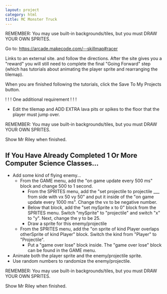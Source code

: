 ```yaml
---
layout: project
category: html
title: MC Monster Truck
---
```


REMEMBER: You may use built-in backgrounds/tiles, but you must DRAW YOUR OWN SPRITES.

Go to: https://arcade.makecode.com/--skillmap#racer

Links to an external site. and follow the directions. After the site gives you a "reward" you will still need to complete the final "Going Forward" step (which has tutorials about animating the player sprite and rearranging the tilemap).

When you are finished following the tutorials, click the Save To My Projects button.

! ! ! One additional requirement ! ! !

- Edit the tilemap and ADD EXTRA lava pits or spikes to the floor that the player must jump over.

 

 
REMEMBER: You may use built-in backgrounds/tiles, but you must DRAW YOUR OWN SPRITES.

Show Mr Riley when finished.

 

## If You Have Already Completed 1 Or More Computer Science Classes…

- Add some kind of flying enemy...
    - From the GAME menu, add the "on game update every 500 ms" block and change 500 to 1 second.
        - From the SPRITES menu, add the "set projectile to projectile ___ from side with vx 50 vy 50" and put it inside of the "on game update every 1000 ms". Change the vx to be negative number.
        - Below that block, add the "set mySprite x to 0" block from the SPRITES menu. Switch "mySprite" to "projectile" and switch "x" to "y". Next, change the y to be 25.
        - Draw a sprite for this enemy/projectile
    - From the SPRITES menu, add the "on sprite of kind Player overlaps otherSprite of kind Player" block. Switch the kind from "Player" to "Projectile".
        - Put a "game over lose" block inside. The "game over lose" block can be found in the GAME menu.
- Animate both the player sprite and the enemy/projectile sprite.
- Use random numbers to randomize the enemy/projectile.


REMEMBER: You may use built-in backgrounds/tiles, but you must DRAW YOUR OWN SPRITES.

Show Mr Riley when finished.